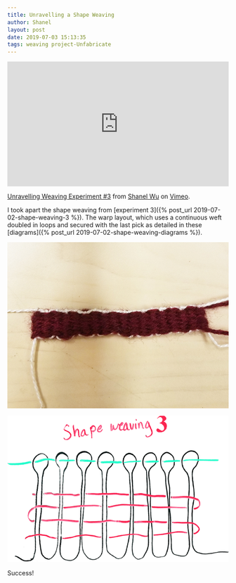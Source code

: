 ```yaml
---
title: Unravelling a Shape Weaving
author: Shanel
layout: post
date: 2019-07-03 15:13:35
tags: weaving project-Unfabricate
---
```


<div style="padding:56.25% 0 0 0;position:relative;"><iframe src="https://player.vimeo.com/video/346016472" style="position:absolute;top:0;left:0;width:100%;height:100%;" frameborder="0" allow="autoplay; fullscreen" allowfullscreen></iframe></div><script src="https://player.vimeo.com/api/player.js"></script>

<p><a href="https://vimeo.com/346016472">Unravelling Weaving Experiment #3</a> from <a href="https://vimeo.com/user96412313">Shanel Wu</a> on <a href="https://vimeo.com">Vimeo</a>.</p>

I took apart the shape weaving from [experiment 3]({% post_url 2019-07-02-shape-weaving-3 %}). The warp layout, which uses a continuous weft doubled in loops and secured with the last pick as detailed in these [diagrams]({% post_url 2019-07-02-shape-weaving-diagrams %}).

![Woven rectangle using a double continuous warp](/assets/img/shapeweaving3_1.jpg)

![Diagram of shape weaving experiment 3](/assets/img/diagram3.png)

Success!

